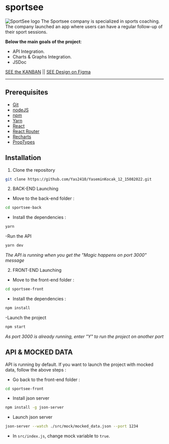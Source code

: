 # sportsee

![SportSee logo](./src/assets/logo.svg)
The Sportsee company is specialized in sports coaching.
The company launched an app where users can have a regular follow-up of their sport sessions.

**Below the main goals of the project**:

- API Integration.
- Charts & Graphs Integration.
- JSDoc

[SEE the KANBAN](https://676974353034.notion.site/Tableau-de-bord-SportSee-922ee66152c74a9ab9d74b9be1e6e13f) || [SEE Design on Figma](https://www.figma.com/file/BMomGVZqLZb811mDMShpLu/UI-design-Sportify-FR)

---

## Prerequisites

- [Git](https://git-scm.com/)
- [nodeJS](https://nodejs.org/en/)
- [npm](https://www.npmjs.com/)
- [Yarn](https://yarnpkg.com/)
- [React](https://fr.reactjs.org/)
- [React Router](https://reactrouter.com/)
- [Recharts](https://recharts.org/en-US/)
- [PropTypes](https://www.npmjs.com/package/prop-types)

## Installation

1. Clone the repository

```sh
git clone https://github.com/Yas2410/YaseminKocak_12_15082022.git
```

2. BACK-END Launching

- Move to the back-end folder :

```sh
cd sportsee-back
```

- Install the dependencies :

```sh
yarn
```

-Run the API

```sh
yarn dev
```

_The API is running when you get the "Magic happens on port 3000" message_

2. FRONT-END Launching

- Move to the front-end folder :

```sh
cd sportsee-front
```

- Install the dependencies :

```sh
npm install
```

-Launch the project

```sh
npm start
```

_As port 3000 is already running, enter "Y" to run the project on another port_

## API & MOCKED DATA

API is running by default.
If you want to launch the project with mocked data, follow the above steps :

- Go back to the front-end folder :

```sh
cd sportsee-front
```

- Install json server

```sh
npm install -g json-server
```

- Launch json server

```sh
json-server --watch ./src/mock/mocked_data.json --port 1234
```

- In `src/index.js`, change mock variable to `true`.
